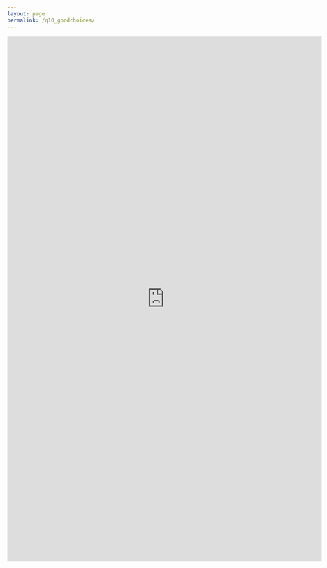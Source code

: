 ```yaml
---
layout: page
permalink: /q10_goodchoices/
---
```

<iframe src="https://docs.google.com/forms/d/e/1FAIpQLSfWIK6E1v3A9tK1clLditDxTzK52VOXnwKDEsn8dp_zGS-ziA/viewform?embedded=true" width="720" height="1200" frameborder="0" marginheight="0" marginwidth="0">Wird geladen...</iframe>
